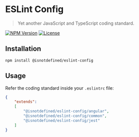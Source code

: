 ESLint Config
=============

> Yet another JavaScript and TypeScript coding standard.

[![NPM Version](https://img.shields.io/npm/v/@isnotdefined/eslint-config.svg)](https://npmjs.com/package/@isnotdefined/eslint-config)
[![License](https://img.shields.io/npm/l/@isnotdefined/eslint-config.svg)](https://npmjs.com/package/@isnotdefined/eslint-config)


Installation
------------

```
npm install @isnotdefined/eslint-config
```


Usage
-----

Refer the coding standard inside your `.eslintrc` file:

```json
{
	"extends":
	[
		"@isnotdefined/eslint-config/angular",
		"@isnotdefined/eslint-config/common",
		"@isnotdefined/eslint-config/jest"
	]
}
```
